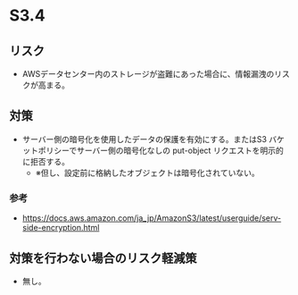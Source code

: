 # S3.4

## リスク

- AWSデータセンター内のストレージが盗難にあった場合に、情報漏洩のリスクが高まる。

## 対策

- サーバー側の暗号化を使用したデータの保護を有効にする。またはS3 バケットポリシーでサーバー側の暗号化なしの put-object リクエストを明示的に拒否する。
  - ※但し、設定前に格納したオブジェクトは暗号化されていない。

### 参考

- <https://docs.aws.amazon.com/ja_jp/AmazonS3/latest/userguide/serv-side-encryption.html>

## 対策を行わない場合のリスク軽減策

- 無し。
